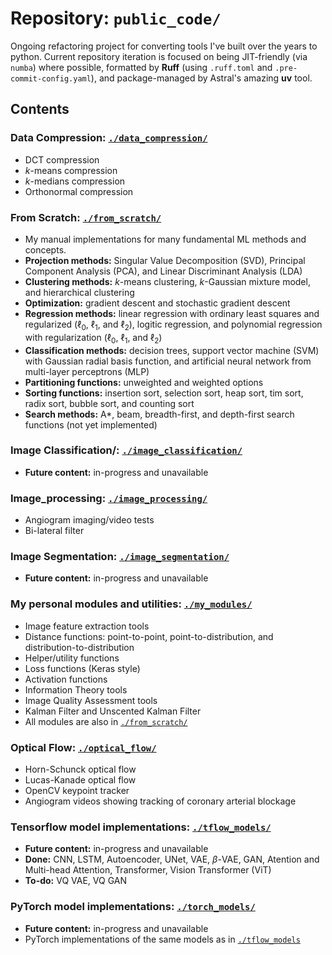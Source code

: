 # Repository: `public_code/`

Ongoing refactoring project for converting tools I've built over the years to python. Current repository iteration is focused on being JIT-friendly (via `numba`) where possible, formatted by __Ruff__ (using `.ruff.toml` and `.pre-commit-config.yaml`), and package-managed by Astral's amazing __uv__ tool.

## Contents

### Data Compression: [`./data_compression/`](tree/main/data_compression/)
* DCT compression
* _k_-means compression
* _k_-medians compression
* Orthonormal compression


### From Scratch: [`./from_scratch/`](tree/main/from_scratch/)
* My manual implementations for many fundamental ML methods and concepts.
* __Projection methods:__ Singular Value Decomposition (SVD), Principal Component Analysis (PCA), and Linear Discriminant Analysis (LDA)
* __Clustering methods:__ _k_-means clustering, _k_-Gaussian mixture model, and hierarchical clustering
* __Optimization:__ gradient descent and stochastic gradient descent
* __Regression methods:__ linear regression with ordinary least squares and  regularized ($\ell_0$, $\ell_1$, and $\ell_2$), logitic regression, and polynomial regression with regularization ($\ell_0$, $\ell_1$, and $\ell_2$)
* __Classification methods:__ decision trees, support vector machine (SVM) with Gaussian radial basis function, and artificial neural network from multi-layer perceptrons (MLP)
* __Partitioning functions:__ unweighted and weighted options
* __Sorting functions:__ insertion sort, selection sort, heap sort, tim sort, radix sort, bubble sort, and counting sort
* __Search methods:__ A\*, beam, breadth-first, and depth-first search functions (not yet implemented)


### Image Classification/: [`./image_classification/`](tree/main/image_classification/)
* __Future content:__ in-progress and unavailable


### Image_processing: [`./image_processing/`](tree/main/image_processing/)
* Angiogram imaging/video tests
* Bi-lateral filter


### Image Segmentation: [`./image_segmentation/`](tree/main/image_segmentation/)
* __Future content:__ in-progress and unavailable


### My personal modules and utilities: [`./my_modules/`](tree/main/my_modules/)
* Image feature extraction tools
* Distance functions: point-to-point, point-to-distribution, and distribution-to-distribution
* Helper/utility functions
* Loss functions (Keras style)
* Activation functions
* Information Theory tools
* Image Quality Assessment tools
* Kalman Filter and Unscented Kalman Filter
* All modules are also in [`./from_scratch/`](tree/main/from_scratch/)


### Optical Flow: [`./optical_flow/`](tree/main/optical_flow/)
* Horn-Schunck optical flow
* Lucas-Kanade optical flow
* OpenCV keypoint tracker
* Angiogram videos showing tracking of coronary arterial blockage


### Tensorflow model implementations: [`./tflow_models/`](tree/main/tflow_models/)
* __Future content:__ in-progress and unavailable
* __Done:__ CNN, LSTM, Autoencoder, UNet, VAE, $\beta$-VAE, GAN, Atention and Multi-head Attention, Transformer, Vision Transformer (ViT)
* __To-do:__ VQ VAE, VQ GAN


### PyTorch model implementations: [`./torch_models/`](tree/main/torch_models/)
* __Future content:__ in-progress and unavailable
* PyTorch implementations of the same models as in [`./tflow_models`](tree/main/tflow_models/)
